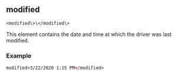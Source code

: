
## modified

`<modified\>\</modified\>`


This element contains the date and time at which the driver was last modified.


### Example

```xml
modified>3/22/2020 1:15 PM</modified>
```

